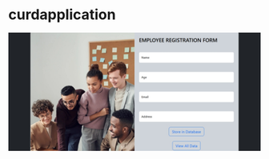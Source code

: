 # curdapplication

![image alt](https://github.com/Nivetha12S/curdapplication/blob/d497c98d31cd027722f25261e0d057ff316c1334/Insert%20Page.jpeg)
